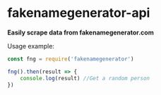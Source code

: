 # fakenamegenerator-api
**Easily scrape data from fakenamegenerator.com**

Usage example:

```javascript
const fng = require('fakenamegenerator')

fng().then(result => {
    console.log(result) //Get a random person
})
```